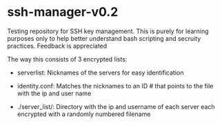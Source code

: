 # ssh-manager-v0.2
Testing repository for SSH key management.
This is purely for learning purposes only to help better understand bash scripting and secruity practices.
Feedback is appreciated

The way this consists of 3 encrypted lists:

  - serverlist: Nicknames of the servers for easy identification
  
 -  identity.conf:  Matches the nicknames to an ID # that points to the file with the ip and user name
	
 - ./server_list/:  Directory with the ip and username of each server each encrypted with a randomly numbered filename
  
